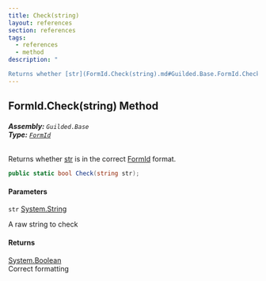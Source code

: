 ```yaml
---
title: Check(string)
layout: references
section: references
tags:
  - references
  - method
description: "

Returns whether [str](FormId.Check(string).md#Guilded.Base.FormId.Check(string).str 'Guilded.Base.FormId.Check(string).str') is in the correct [FormId](FormId.md 'Guilded.Base.FormId') format."
---
```


## FormId.Check(string) Method
###### **Assembly:** `Guilded.Base`<br/>**Type:** [`FormId`](FormId.md 'Guilded.Base.FormId')

Returns whether [str](FormId.Check(string).md#Guilded.Base.FormId.Check(string).str 'Guilded.Base.FormId.Check(string).str') is in the correct [FormId](FormId.md 'Guilded.Base.FormId') format.

```csharp
public static bool Check(string str);
```
#### Parameters

<a name='Guilded.Base.FormId.Check(string).str'></a>

`str` [System.String](https://docs.microsoft.com/en-us/dotnet/api/System.String 'System.String')

A raw string to check

#### Returns
[System.Boolean](https://docs.microsoft.com/en-us/dotnet/api/System.Boolean 'System.Boolean')  
Correct formatting
